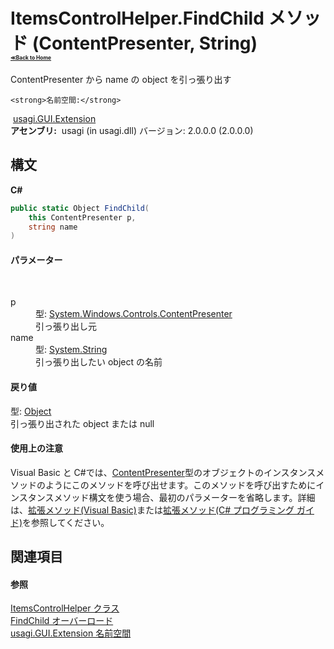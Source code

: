 # ItemsControlHelper.FindChild メソッド (ContentPresenter, String)<div style="font-size:30%"><a href="https://github.com/usagi/usagi.cs/blob/master/docs/Home.md">≪Back to Home</a></div> 

ContentPresenter から name の object を引っ張り出す


    <strong>名前空間:</strong>
&nbsp;<a href="N_usagi_GUI_Extension.md">usagi.GUI.Extension</a><br /><strong>アセンブリ:</strong>
&nbsp;usagi (in usagi.dll) バージョン: 2.0.0.0 (2.0.0.0)

## 構文

**C#**<br />
``` C#
public static Object FindChild(
	this ContentPresenter p,
	string name
)
```


#### パラメーター
&nbsp;<dl><dt>p</dt><dd>型: <a href="http://msdn2.microsoft.com/ja-jp/library/ms609804" target="_blank">System.Windows.Controls.ContentPresenter</a><br />引っ張り出し元</dd><dt>name</dt><dd>型: <a href="http://msdn2.microsoft.com/ja-jp/library/s1wwdcbf" target="_blank">System.String</a><br />引っ張り出したい object の名前</dd></dl>

#### 戻り値
型: <a href="http://msdn2.microsoft.com/ja-jp/library/e5kfa45b" target="_blank">Object</a><br />引っ張り出された object または null

#### 使用上の注意
Visual Basic と C#では、<a href="http://msdn2.microsoft.com/ja-jp/library/ms609804" target="_blank">ContentPresenter</a>型のオブジェクトのインスタンスメソッドのようにこのメソッドを呼び出せます。このメソッドを呼び出すためにインスタンスメソッド構文を使う場合、最初のパラメーターを省略します。詳細は、<a href="http://msdn.microsoft.com/ja-jp/library/bb384936.aspx" target="_blank">拡張メソッド(Visual Basic)</a>または<a href="http://msdn.microsoft.com/ja-jp/library/bb383977.aspx" target="_blank">拡張メソッド(C# プログラミング ガイド)</a>を参照してください。

## 関連項目


#### 参照
<a href="T_usagi_GUI_Extension_ItemsControlHelper.md">ItemsControlHelper クラス</a><br /><a href="Overload_usagi_GUI_Extension_ItemsControlHelper_FindChild.md">FindChild オーバーロード</a><br /><a href="N_usagi_GUI_Extension.md">usagi.GUI.Extension 名前空間</a><br />